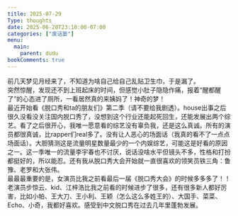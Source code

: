 ```yaml
---
title: 2025-07-29
Type: thoughts
date: 2025-06-28T23:10:00-07:00
categories: ["废话篓"]
menu:
  main:
    parent: dudu
bookComments: true
---
```

前几天梦见月经来了，不知道为啥自己给自己乱贴卫生巾，于是漏了。  
突然惊醒，发现还不到上班起床的时间，但感觉小肚子隐隐作痛，报着“醒都醒了”的心态进了厕所，一看居然真的来姨妈了！神奇的梦！  
最近开始看《脱口秀和ta的朋友们》第二季（请不要给我剧透）。house出事之后很久没看没关注国内脱口秀了，没想到这个行业还能起死回生，还能发展出两个综艺。看了之后很开心，我唯一愿意看的综艺没有辜负我，还是这么真诚。所有的演员都很真诚，比rapper们real多了。没有让人恶心的场面话（我真的看不了一点点场面话）。大胆猜测这是流量明星数量最少的一个内娱综艺，可能这是好看的原因之一。这一季唯一的流量李宇春也不讨厌，说话没啥水平但镜头不多，性格和打扮都挺好的，所以能忍。还有我从脱口秀大会开始就一直很喜欢的领笑员铁三角：鲁豫、老罗和大张伟。  
最最最重要的是，女演员比我之前看最后一届《脱口秀大会》的时候多多多了！！老演员步惊云、kid、江梓浩比我之前看的时候进步了很多，还有很多新人都好厉害，比如小帕、王大刀、王小利、王颖（怎么这么多姓王的）、大国手、菜菜、Echo、小奇，我都好喜欢。感受到中文脱口秀在过去几年里蓬勃发展。